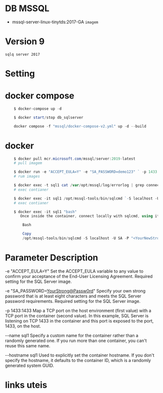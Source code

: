 # DB MSSQL
- mssql-server-linux-tinytds:2017-GA `imagem`


# Version 9
    sqlq server 2017

# Setting


# docker compose
``` powershell
    $ docker-compose up -d

    $ docker start/stop db_sqlserver

    docker compose -f "mssql/docker-compose-v2.yml" up -d --build 

```

# docker
``` powershell
    $ docker pull mcr.microsoft.com/mssql/server:2019-latest
    # pull imagem

    $ docker run -e "ACCEPT_EULA=Y" -e "SA_PASSWORD=demo123" ` -p 1433:1433 --name sql1 --hostname sql1 `  -d mcr.microsoft.com/mssql/server:2019-latest
    # rum images

    $ docker exec -t sql1 cat /var/opt/mssql/log/errorlog | grep connection
    # exec contianer

    $ docker exec -it sql1 /opt/mssql-tools/bin/sqlcmd `-S localhost -U SA -P "<YourStrong@Passw0rd>" ` -Q "ALTER LOGIN SA WITH PASSWORD='<YourNewStrong@Passw0rd>'"
    # exec contianer

    $ docker exec -it sql1 "bash"
       Once inside the container, connect locally with sqlcmd, using its full path.

        Bash

        Copy
        /opt/mssql-tools/bin/sqlcmd -S localhost -U SA -P "<YourNewStrong@Passw0rd>"

```

# Parameter	Description

-e "ACCEPT_EULA=Y"	Set the ACCEPT_EULA variable to any value to confirm your acceptance of the End-User Licensing Agreement. Required setting for the SQL Server image.


-e "SA_PASSWORD=<YourStrong@Passw0rd>"	Specify your own strong password that is at least eight characters and meets the SQL Server password requirements. Required setting for the SQL Server image.


-p 1433:1433	Map a TCP port on the host environment (first value) with a TCP port in the container (second value). In this example, SQL Server is listening on TCP 1433 in the container and this port is exposed to the port, 1433, on the host.


--name sql1	Specify a custom name for the container rather than a randomly generated one. If you run more than one container, you can't reuse this same name.


--hostname sql1	Used to explicitly set the container hostname. If you don't specify the hostname, it defaults to the container ID, which is a randomly generated system GUID.


# links uteis
